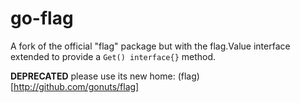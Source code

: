 go-flag
=======

A fork of the official "flag" package but with the flag.Value
interface extended to provide a ``Get() interface{}`` method.

**DEPRECATED** please use its new home: (flag)[http://github.com/gonuts/flag]
  
